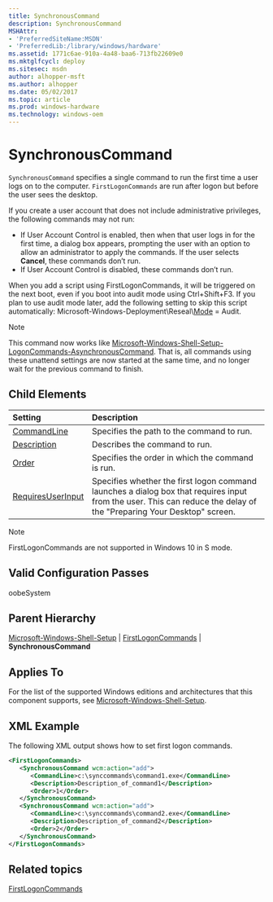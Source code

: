 ```yaml
---
title: SynchronousCommand
description: SynchronousCommand
MSHAttr:
- 'PreferredSiteName:MSDN'
- 'PreferredLib:/library/windows/hardware'
ms.assetid: 1771c6ae-910a-4a48-baa6-713fb22609e0
ms.mktglfcycl: deploy
ms.sitesec: msdn
author: alhopper-msft
ms.author: alhopper
ms.date: 05/02/2017
ms.topic: article
ms.prod: windows-hardware
ms.technology: windows-oem
---
```

# SynchronousCommand

`SynchronousCommand` specifies a single command to run the first time a user logs on to the computer. `FirstLogonCommands` are run after logon but before the user sees the desktop.

If you create a user account that does not include administrative privileges, the following commands may not run:

* If User Account Control is enabled, then when that user logs in for the first time, a dialog box appears, prompting the user with an option to allow an administrator to apply the commands. If the user selects **Cancel**, these commands don’t run.
* If User Account Control is disabled, these commands don’t run.

When you add a script using FirstLogonCommands, it will be triggered on the next boot, even if you boot into audit mode using Ctrl+Shift+F3. If you plan to use audit mode later, add the following setting to skip this script automatically: Microsoft-Windows-Deployment\\Reseal\\[Mode](microsoft-windows-deployment-reseal-mode.md) = Audit.

> [!Note]
> This command now works like [Microsoft-Windows-Shell-Setup-LogonCommands-AsynchronousCommand](microsoft-windows-shell-setup-logoncommands.md). That is, all commands using these unattend settings are now started at the same time, and no longer wait for the previous command to finish.

## Child Elements

| Setting                 | Description                                                                           |
|:------------------------|:--------------------------------------------------------------------------------------|
| [CommandLine](microsoft-windows-shell-setup-firstlogoncommands-synchronouscommand-commandline.md) | Specifies the path to the command to run. |
| [Description](microsoft-windows-shell-setup-firstlogoncommands-synchronouscommand-description.md) | Describes the command to run. |
| [Order](microsoft-windows-shell-setup-firstlogoncommands-synchronouscommand-order.md) | Specifies the order in which the command is run. |
| [RequiresUserInput](microsoft-windows-shell-setup-firstlogoncommands-synchronouscommand-requiresuserinput.md) | Specifies whether the first logon command launches a dialog box that requires input from the user. This can reduce the delay of the &quot;Preparing Your Desktop&quot; screen. |

> [!Note]
> FirstLogonCommands are not supported in Windows 10 in S mode.

## Valid Configuration Passes

oobeSystem

## Parent Hierarchy

[Microsoft-Windows-Shell-Setup](microsoft-windows-shell-setup.md) | [FirstLogonCommands](microsoft-windows-shell-setup-firstlogoncommands.md) | **SynchronousCommand**

## Applies To

For the list of the supported Windows editions and architectures that this component supports, see [Microsoft-Windows-Shell-Setup](microsoft-windows-shell-setup.md).

## XML Example

The following XML output shows how to set first logon commands.

```XML
<FirstLogonCommands>
   <SynchronousCommand wcm:action="add">
      <CommandLine>c:\synccommands\command1.exe</CommandLine>
      <Description>Description_of_command1</Description>
      <Order>1</Order>
   </SynchronousCommand>
   <SynchronousCommand wcm:action="add">
      <CommandLine>c:\synccommands\command2.exe</CommandLine>
      <Description>Description_of_command2</Description>
      <Order>2</Order>
   </SynchronousCommand>
</FirstLogonCommands>
```

## Related topics

[FirstLogonCommands](microsoft-windows-shell-setup-firstlogoncommands.md)
